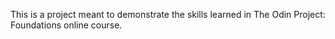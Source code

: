 This is a project meant to demonstrate the skills learned in The Odin Project: Foundations online course.
